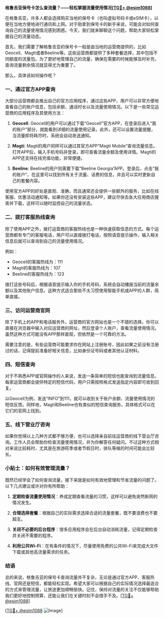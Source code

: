 **格鲁吉亚保号卡怎么查流量？——轻松掌握流量使用情况[[TG💪+ @esim1088](https://t.me/s/esim1088)]**

在格鲁吉亚，许多人都会选择购买当地的保号卡（也叫虚拟号码卡或eSIM卡），以便在当地方便地进行通讯和上网。对于刚拿到保号卡的新手来说，可能会对如何查询自己的流量使用情况感到困惑。今天，我们就来聊聊这个问题，帮助大家轻松掌握自己的流量动态。

首先，我们需要了解格鲁吉亚的保号卡一般是由当地的运营商提供的，比如Geocell、Magti或者Beeline等。这些运营商都提供了多种套餐选择，其中包括不同额度的流量包。为了更好地管理自己的流量，确保在需要的时候能够及时补充，查询流量剩余情况就显得尤为重要了。

那么，具体该如何操作呢？

### **一、通过官方APP查询**
大部分运营商都会推出自己的官方应用程序，通过这些APP，用户可以非常方便地查看自己的账户信息，包括余额、通话时长以及流量使用情况。以下是一些常见运营商的应用程序及其使用方法：

1. **Geocell**: Geocell的用户可以通过下载“Geocell”官方APP，在登录后进入“我的账户”部分，就能看到详细的流量使用记录。此外，还可以设置流量提醒，当流量即将耗尽时，系统会自动发送通知。
   
2. **Magti**: Magti的用户同样可以通过其官方APP“Magti Mobile”查询流量信息。打开APP后，输入手机号码并登录，即可查看流量余额及使用详情。Magti的APP还支持在线充值功能，非常便捷。

3. **Beeline**: Beeline的用户则需要下载“Beeline Georgia”APP。登录后，点击“我的账户”，在这里可以找到所有关于流量、话费的信息，并且可以实时更新自己的套餐内容。

使用官方APP的好处是直观、准确，而且通常还会提供一些额外的服务，比如在线客服、优惠活动通知等。如果你还没有安装这些APP，建议尽快去各大应用商店搜索并下载，这样可以随时监控自己的流量状态。

### **二、拨打客服热线查询**
除了使用APP之外，拨打运营商的客服热线也是一种快速获取信息的方式。每个运营商都有专门的客服电话，用户可以直接拨打电话，按照语音提示操作，输入相关信息后就可以查询到自己的流量使用情况。

例如：
- Geocell的客服热线为：111
- Magti的客服热线为：107
- Beeline的客服热线为：123

拨打这些号码后，根据语音提示输入你的手机号码，系统会自动播报当前的流量余额以及其他账户信息。这种方式适合那些不太习惯使用智能手机或APP的人群，简单直接。

### **三、访问运营商官网**
除了手机上的APP和电话服务外，运营商的官方网站也是一个不错的选择。你可以直接在浏览器中输入对应运营商的网址，然后登录个人账户，查看流量使用情况。虽然这种方式可能没有APP那样直观，但依然是一个可靠的方法。

需要注意的是，有些运营商可能要求你在网站上注册账号，因此如果之前没有注册过的话，记得提前准备好相关信息，比如身份证号码或者其他认证材料。

### **四、短信查询**
对于不熟悉APP或官网操作的人来说，发送一条简单的短信也能查询到流量信息。每家运营商都会提供特定的短信代码，用户只需按照格式发送指定内容即可收到回复。

以Geocell为例，发送“INFO”到111，就可以收到关于账户余额、流量使用情况的短信反馈。同样地，Magti和Beeline也有类似的短信查询服务，具体格式可以在它们的官网上找到。

### **五、线下营业厅咨询**
如果你觉得以上几种方式都不够方便，也可以选择亲自前往运营商的线下营业厅咨询。工作人员会帮助你检查流量使用情况，并为你解答任何疑问。不过这种方式相对来说比较耗时，尤其是在旅游旺季或者节假日时，排队等候的时间可能会比较长。

### **小贴士：如何有效管理流量？**
既然已经学会了如何查询流量，接下来就是如何有效地管理和节省流量的问题了。以下几点建议或许对你有所帮助：

1. **定期检查流量使用情况**：养成定期查看流量的习惯，这样可以避免突然断网的情况发生。
   
2. **合理选择套餐**：根据自己的实际需求选择合适的流量套餐，既不要浪费也不要超支。

3. **关闭不必要的后台程序**：很多应用程序会在后台自动消耗流量，记得定期检查并关闭不需要的程序。

4. **利用公共Wi-Fi**：在有条件的情况下，尽量使用免费的公共Wi-Fi来完成大文件下载或其他高流量需求的任务。

### **结语**
总的来说，格鲁吉亚的保号卡查询流量并不复杂，无论是通过官方APP、客服热线、官网还是短信，都能轻松实现。希望大家可以根据自己的实际情况选择最适合的方式来管理流量，让旅途更加顺畅愉快。记住，保持对流量的关注不仅能够帮助我们更好地控制预算，还能让我们在关键时刻不会措手不及。[[TG💪+ @esim1088](https://t.me/s/esim1088)]

[[TG💪+ @esim1088](https://t.me/s/esim1088) ![Image](https://i.postimg.cc/4NQfJmqS/Snipaste-2025-05-13-00-14-12.png)]